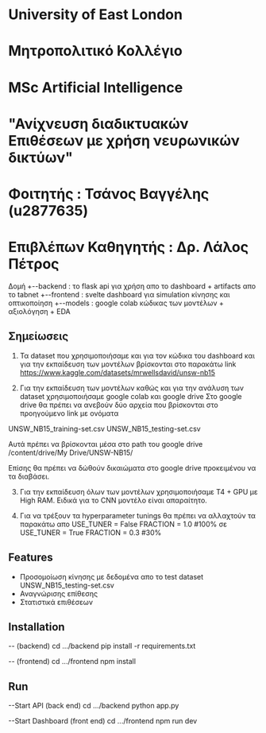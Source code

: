 # University of East London

# Μητροπολιτικό Κολλέγιο

# MSc Artificial Intelligence

# "Ανίχνευση διαδικτυακών Επιθέσεων με χρήση νευρωνικών δικτύων"



# Φοιτητής : Τσάνος Βαγγέλης (u2877635)
# Επιβλέπων Καθηγητής : Δρ. Λάλος Πέτρος



Δομή
 +--backend  : το flask api για χρήση απο το dashboard + artifacts απο το tabnet
 +--frontend : svelte dashboard για simulation κίνησης και οπτικοποίηση
 +--models   : google colab κώδικας των μοντέλων + αξιολόγηση + EDA


## Σημείωσεις
1. Τα dataset που χρησιμοποιήσαμε και για τον κώδικα του dashboard και για την εκπαίδευση των μοντέλων βρίσκονται στο παρακάτω link 
https://www.kaggle.com/datasets/mrwellsdavid/unsw-nb15 

2. Για την εκπαίδευση των μοντέλων καθώς και για την ανάλυση των dataset χρησιμοποιήσαμε google colab και google drive
Στο google drive θα πρέπει να ανεβούν δύο αρχεία που βρίσκονται στο προηγούμενο link με ονόματα
                    
UNSW_NB15_training-set.csv
UNSW_NB15_testing-set.csv

Αυτά πρέπει να βρίσκονται μέσα στο path του google drive
/content/drive/My Drive/UNSW-NB15/

Επίσης θα πρέπει να δώθούν δικαιώματα στο google drive προκειμένου να τα διαβάσει.

3. Για την εκπαίδευση όλων των μοντέλων χρησιμοποιήσαμε T4 + GPU με High RAM. Ειδικά για το CNN μοντέλο είναι απαραίτητο.

4. Για να τρέξουν τα hyperparameter tunings θα πρέπει να αλλαχτούν τα παρακάτω
    απο
        USE_TUNER = False
        FRACTION = 1.0 #100%
    σε
        USE_TUNER = True
        FRACTION = 0.3 #30%



## Features
 - Προσομοίωση κίνησης με δεδομένα απο το test dataset  UNSW_NB15_testing-set.csv
 - Αναγνώρισης επίθεσης
 - Στατιστικά επιθέσεων

## Installation
 -- (backend)
 cd .../backend 
 pip install -r requirements.txt
 

 -- (frontend)
 cd .../frontend
 npm install
 
## Run
 --Start API (back end)
 cd .../backend 
 python app.py

 --Start Dashboard (front end)
 cd .../frontend
 npm run dev





